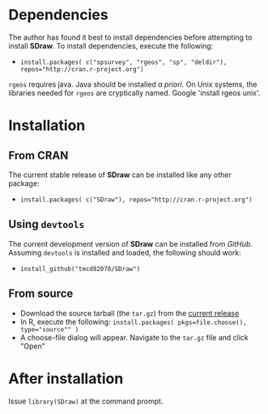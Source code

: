 # Dependencies

The author has found it best to install dependencies before attempting to install **SDraw**. To install dependencies, execute the following: 
* `install.packages( c("spsurvey", "rgeos", "sp", "deldir"), repos="http://cran.r-project.org")`

`rgeos` requires java. Java should be installed *a priori*.  On Unix systems, the libraries needed for `rgeos` are cryptically named.  Google 'install rgeos unix'.   

# Installation

## From CRAN

The current stable release of **SDraw** can be installed like any other package: 
* `install.packages( c("SDraw"), repos="http://cran.r-project.org")`

## Using `devtools`

The current development version of **SDraw** can be installed from _GitHub_. Assuming `devtools` is installed and loaded, the following should work:

* `install_github("tmcd82070/SDraw")`


## From source 

* Download the source tarball (the `tar.gz`) from the [current release](https://github.com/tmcd82070/SDraw/releases)
* In R, execute the following: `install.packages( pkgs=file.choose(), type="source"" )`
* A choose-file dialog will appear.  Navigate to the `tar.gz` file and click "Open"


# After installation
Issue `library(SDraw)` at the command prompt.  


